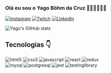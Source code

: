 ### Olá eu sou o Yago Böhm da Cruz 👋🐨🇧🇷🇦🇺


[![Instagram](https://img.shields.io/badge/Instagram-E4405F?style=for-the-badge&logo=instagram&logoColor=white)](https://www.instagram.com/yagobhmcruz21/?igshid=OGQ5ZDc2ODk2ZA%3D%3D)
[![Twitch](https://img.shields.io/badge/Twitch-9146FF?style=for-the-badge&logo=twitch&logoColor=white)](https://www.twitch.tv/madcoala021)
[![LinkedIn](https://img.shields.io/badge/LinkedIn-0077B5?style=for-the-badge&logo=linkedin&logoColor=white)](https://www.linkedin.com/in/yagobhmcruz02121/)

![Yago's GitHub stats](https://github-readme-stats.vercel.app/api?username=yaguera021&show_icons=true&theme=dracula)

## Tecnologias 👇
<div style="display: inline_block">
<img align="center" alt="html5" src="https://img.shields.io/badge/HTML-239120?style=for-the-badge&logo=html5&logoColor=white">
<img align="center" alt="css3" src="https://img.shields.io/badge/CSS3-1572B6?style=for-the-badge&logo=css3&logoColor=white">
<img align="center" alt="javascript" src="https://img.shields.io/badge/JavaScript-F7DF1E?style=for-the-badge&logo=javascript&logoColor=black">
<img align="center" alt="react" src="https://img.shields.io/badge/React-20232A?style=for-the-badge&logo=react&logoColor=61DAFB">
<img align="center" alt="redux" src="https://img.shields.io/badge/Redux-593D88?style=for-the-badge&logo=redux&logoColor=white">
<br>
<img align="center" alt="mysql" src="https://img.shields.io/badge/MySQL-00000F?style=for-the-badge&logo=mysql&logoColor=white">
<img align="center" alt="postgresql" src="https://img.shields.io/badge/PostgreSQL-316192?style=for-the-badge&logo=postgresql&logoColor=white">
<img align="center" alt="jest" src="https://img.shields.io/badge/Jest-323330?style=for-the-badge&logo=Jest&logoColor=white">
<img align="center" alt="testinglibrary" src="https://img.shields.io/badge/testing%20library-323330?style=for-the-badge&logo=testing-library&logoColor=red">

</div>



